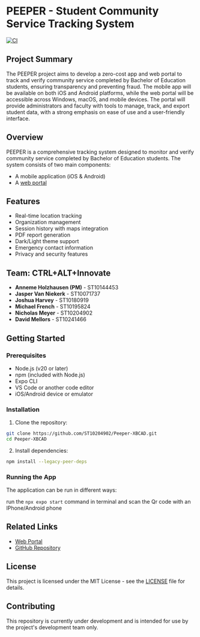 # PEEPER - Student Community Service Tracking System

[![CI](https://github.com/ST10204902/Peeper-XBCAD/actions/workflows/main.yml/badge.svg)](https://github.com/ST10204902/Peeper-XBCAD/actions/workflows/main.yml)
## Project Summary

The PEEPER project aims to develop a zero-cost app and web portal to track and verify community service completed by Bachelor of Education students, ensuring transparency and preventing fraud. The mobile app will be available on both iOS and Android platforms, while the web portal will be accessible across Windows, macOS, and mobile devices. The portal will provide administrators and faculty with tools to manage, track, and export student data, with a strong emphasis on ease of use and a user-friendly interface.

## Overview

PEEPER is a comprehensive tracking system designed to monitor and verify community service completed by Bachelor of Education students. The system consists of two main components:
- A mobile application (iOS & Android)
- A [web portal](https://peeper-portal.vercel.app/)

## Features

- Real-time location tracking
- Organization management
- Session history with maps integration
- PDF report generation
- Dark/Light theme support
- Emergency contact information
- Privacy and security features

## Team: CTRL+ALT+Innovate

- **Anneme Holzhausen (PM)** - ST10144453
- **Jasper Van Niekerk** - ST10071737
- **Joshua Harvey** - ST10180919
- **Michael French** - ST10195824
- **Nicholas Meyer** - ST10204902
- **David Mellors** - ST10241466

## Getting Started

### Prerequisites

- Node.js (v20 or later)
- npm (included with Node.js)
- Expo CLI
- VS Code or another code editor
- iOS/Android device or emulator

### Installation

1. Clone the repository:
```bash
git clone https://github.com/ST10204902/Peeper-XBCAD.git
cd Peeper-XBCAD
```
2. Install dependencies:
```bash
npm install --legacy-peer-deps
```

### Running the App

The application can be run in different ways:

run the `npx expo start` command in terminal and scan the Qr code with an IPhone/Android phone

## Related Links

- [Web Portal](https://peeper-portal.vercel.app/)
- [GitHub Repository](https://github.com/ST10204902/Peeper-XBCAD)

## License

This project is licensed under the MIT License - see the [LICENSE](LICENSE) file for details.

## Contributing

This repository is currently under development and is intended for use by the project's development team only.

